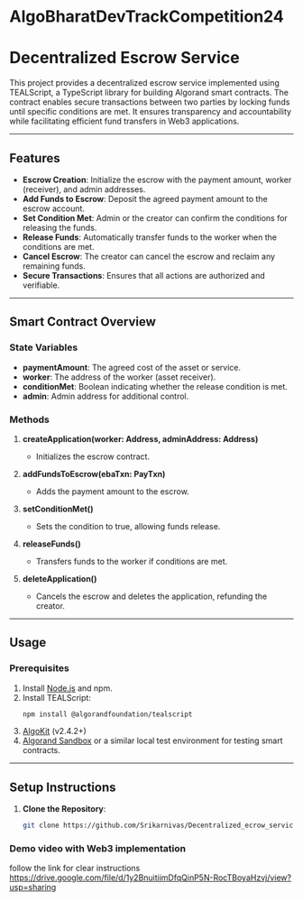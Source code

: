 # AlgoBharatDevTrackCompetition24

# Decentralized Escrow Service

This project provides a decentralized escrow service implemented using TEALScript, a TypeScript library for building Algorand smart contracts. The contract enables secure transactions between two parties by locking funds until specific conditions are met. It ensures transparency and accountability while facilitating efficient fund transfers in Web3 applications.

---

## Features

- **Escrow Creation**: Initialize the escrow with the payment amount, worker (receiver), and admin addresses.
- **Add Funds to Escrow**: Deposit the agreed payment amount to the escrow account.
- **Set Condition Met**: Admin or the creator can confirm the conditions for releasing the funds.
- **Release Funds**: Automatically transfer funds to the worker when the conditions are met.
- **Cancel Escrow**: The creator can cancel the escrow and reclaim any remaining funds.
- **Secure Transactions**: Ensures that all actions are authorized and verifiable.

---

## Smart Contract Overview

### State Variables

- **paymentAmount**: The agreed cost of the asset or service.
- **worker**: The address of the worker (asset receiver).
- **conditionMet**: Boolean indicating whether the release condition is met.
- **admin**: Admin address for additional control.

### Methods

1. **createApplication(worker: Address, adminAddress: Address)**
   - Initializes the escrow contract.

2. **addFundsToEscrow(ebaTxn: PayTxn)**
   - Adds the payment amount to the escrow.

3. **setConditionMet()**
   - Sets the condition to true, allowing funds release.

4. **releaseFunds()**
   - Transfers funds to the worker if conditions are met.

5. **deleteApplication()**
   - Cancels the escrow and deletes the application, refunding the creator.

---

## Usage

### Prerequisites

1. Install [Node.js](https://nodejs.org/) and npm.
2. Install TEALScript:
   ```bash
   npm install @algorandfoundation/tealscript
3. [AlgoKit](https://github.com/algorandfoundation/algokit) (v2.4.2+)
4. [Algorand Sandbox](https://github.com/algorand/sandbox) or a similar local test environment for testing smart contracts.

---

## Setup Instructions
1. **Clone the Repository**:
   ```bash
   git clone https://github.com/Srikarnivas/Decentralized_ecrow_service.git

### Demo video with Web3 implementation

follow the link for clear instructions 
https://drive.google.com/file/d/1y2BnuitiimDfqQinP5N-RocTBoyaHzvj/view?usp=sharing


